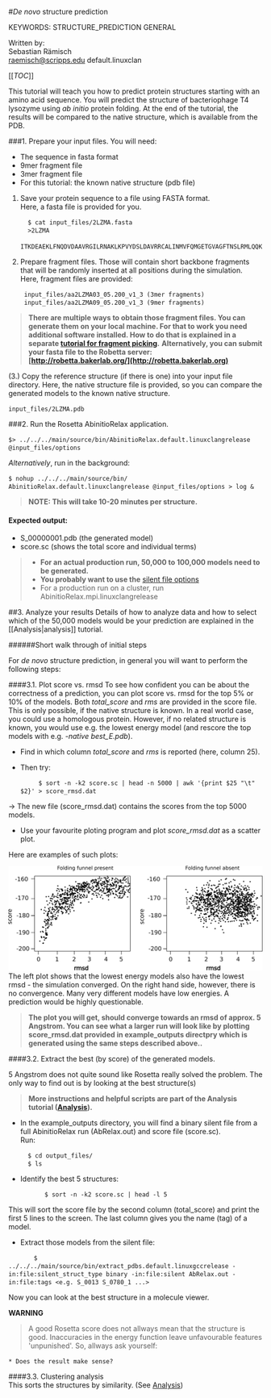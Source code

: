 #*De novo* structure prediction

KEYWORDS: STRUCTURE_PREDICTION GENERAL

Written by:  
Sebastian Rämisch  
raemisch@scripps.edu  default.linuxclan

[[_TOC_]]

This tutorial will teach you how to predict protein structures starting with an amino acid sequence. You will predict the structure of bacteriophage T4 lysozyme using *ab initio* protein folding. At the end of the tutorial, the results will be compared to the native structure, which is available from the PDB.


###1. Prepare your input files.
You will need:

* The sequence in fasta format
* 9mer fragment file
* 3mer fragment file
* For this tutorial: the known native structure (pdb file)

1. Save your protein sequence to a file using FASTA format.   
Here, a fasta file is provided for you.
      
         $ cat input_files/2LZMA.fasta
         >2LZMA   	                                                      
         ITKDEAEKLFNQDVDAAVRGILRNAKLKPVYDSLDAVRRCALINMVFQMGETGVAGFTNSLRMLQQKRWDEAAVNLAKSRWYNQTPNRAKRVITTFRTGTWDAYKNL         

2. Prepare fragment files. Those will contain short backbone fragments that will be randomly inserted at all positions during the simulation. Here, fragment files are provided:
      
        input_files/aa2LZMA03_05.200_v1_3 (3mer fragments)
        input_files/aa2LZMA09_05.200_v1_3 (9mer fragments)
        
> **There are multiple ways to obtain those fragment files. You can generate them on your local machine. For that to work you need additional software installed. How to do that is explained in a separate [tutorial for fragment picking](https://www.rosettacommons.org/demos/latest/public/fragment_picking/README).**
> **Alternatively, you can submit your fasta file to the Robetta server:**  
> **[http://robetta.bakerlab.org/](http://robetta.bakerlab.org)**

(3.) Copy the reference structure (if there is one) into your input file directory. Here, the native structure file is provided, so you can compare the generated models to the known native structure.
         
    input_files/2LZMA.pdb 

    
###2. Run the Rosetta AbinitioRelax application.

    $> ../../../main/source/bin/AbinitioRelax.default.linuxclangrelease @input_files/options

*Alternatively*, run in the background:

    $ nohup ../../../main/source/bin/ AbinitioRelax.default.linuxclangrelease @input_files/options > log &
     
        
> **NOTE: This will take 10-20 minutes per structure.**

#### Expected output:
- S_00000001.pdb (the generated model)
- score.sc (shows the total score and individual terms)

> * **For an actual production run, 50,000 to 100,000 models need to be generated.**
> * **You probably want to use the** [silent file options](../Tips/Tips.md)  
> * For a production run on a cluster, run AbinitioRelax.mpi.linuxclangrelease

##3. Analyze your results
Details of how to analyze data and how to select which of the 50,000 models would be your prediction are explained in the [[Analysis|analysis]] tutorial.

######Short walk through of initial steps

For *de novo* structure prediction, in general you will want to perform the following steps:


####3.1. Plot score vs. rmsd
To see how confident you can be about the correctness of a prediction, you can plot score vs. rmsd for the top 5% or 10% of the models. Both *total_score* and *rms* are provided in the score file. This is only possible, if the native structure is known. In a real world case, you could use a homologous protein. However, if no related structure is known, you would use e.g. the lowest energy model (and rescore the top models with e.g. *-native best_E.pdb*).  
 
 * Find in which column *total_score* and *rms* is reported (here, column 25). 
 * Then try:  
 
            $ sort -n -k2 score.sc | head -n 5000 | awk '{print $25 "\t" $2}' > score_rmsd.dat
 -> The new file (score_rmsd.dat) contains the scores from the top 5000 models.   
 * Use your favourite ploting program and plot *score_rmsd.dat* as a scatter plot.
 
 
 Here are examples of such plots:  

 ![folding_funnels.png](folding_funnels.png)  
The left plot shows that the lowest energy models also have the lowest rmsd - the simulation converged. On the right hand side, however, there is no convergence. Many very different models have low energies. A prediction would be highly questionable.  

> **The plot you will get, should converge towards an rmsd of approx. 5 Angstrom. You can see what a larger run will look like by plotting score_rmsd.dat provided in example_outputs directpry which is generated using the same steps described above..**

####3.2. Extract the best (by score) of the generated models.

5 Angstrom does not quite sound like Rosetta really solved the problem. The only way to find out is by looking at the best structure(s)

> **More instructions and helpful scripts are part of the Analysis tutorial ([Analysis](../analysis/Analysis.md)).**

 * In the example_outputs directory, you will find a binary silent file from a full AbinitioRelax run (AbRelax.out) and score file (score.sc).  
 Run:
 
         $ cd output_files/
         $ ls
  
 * Identify the best 5 structures:
```  
          $ sort -n -k2 score.sc | head -l 5 
```
  This will sort the score file by the second column (total_score) and print the first 5 lines to the screen. The last column gives you the name (tag) of a model.
  
 * Extract those models from the silent file:
 ```
        $  ../../../main/source/bin/extract_pdbs.default.linuxgccrelease -in:file:silent_struct_type binary -in:file:silent AbRelax.out -in:file:tags <e.g. S_0013 S_0780_1 ...>
```
 Now you can look at the best structure in a molecule viewer.  

 **WARNING**   
 >A good Rosetta score does not allways mean that the structure is good. Inaccuracies in the energy function leave unfavourable features 'unpunished'. So, allways ask yourself:  

	* Does the result make sense?
 


####3.3. Clustering analysis  
This sorts the structures by similarity. (See [Analysis](../analysis/Analysis.md))


